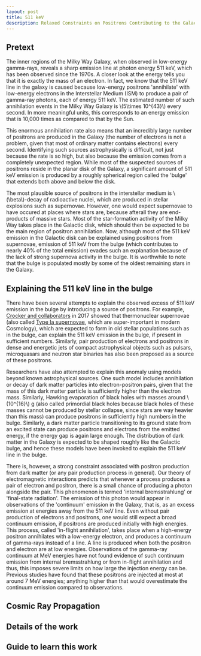 ```yaml
---
layout: post
title: 511 keV
description: Relaxed Constraints on Positrons Contributing to the Galactic Annihilation Signal
---
```



<head>
  <link rel="stylesheet" href="https://cdn.jsdelivr.net/npm/katex@0.10.2/dist/katex.min.css" integrity="sha384-yFRtMMDnQtDRO8rLpMIKrtPCD5jdktao2TV19YiZYWMDkUR5GQZR/NOVTdquEx1j" crossorigin="anonymous">
<script defer src="https://cdn.jsdelivr.net/npm/katex@0.10.2/dist/katex.min.js" integrity="sha384-9Nhn55MVVN0/4OFx7EE5kpFBPsEMZxKTCnA+4fqDmg12eCTqGi6+BB2LjY8brQxJ" crossorigin="anonymous"></script>
<script defer src="https://cdn.jsdelivr.net/npm/katex@0.10.2/dist/contrib/auto-render.min.js" integrity="sha384-kWPLUVMOks5AQFrykwIup5lo0m3iMkkHrD0uJ4H5cjeGihAutqP0yW0J6dpFiVkI" crossorigin="anonymous" onload="renderMathInElement(document.body);"></script>

</head>

## Pretext

The inner regions of the Milky Way Galaxy, when observed in low-energy gamma-rays, reveals a sharp emission line at photon energy 511 keV, which has been observed since the 1970s. A closer look at the energy tells you that it is exactly the mass of an electron. In fact, we know that the 511 keV line in the galaxy is caused because low-energy positrons 'annihilate' with low-energy electrons in the Interstellar Medium (ISM) to produce a pair of gamma-ray photons, each of energy 511 keV. The estimated number of such annihilation events in the Milky Way Galaxy is \\(5\times 10^{43}\\) every second. In more meaningful units, this corresponds to an energy emission that is 10,000 times as compared to that by the Sun.

This enormous annihilation rate also means that an incredibly large number of positrons are produced in the Galaxy (the number of electrons is not a problem, given that most of ordinary matter contains electrons) every second. Identifying such sources astrophysically is difficult, not just because the rate is so high, but also because the emission comes from a completely unexpected region. While most of the suspected sources of positrons reside in the planar disk of the Galaxy, a significant amount of 511 keV emission is produced by a roughly spherical region called the 'bulge' that extends both above and below the disk.

The most plausible source of positrons in the interstellar medium is \\(\beta\\)-decay of radioactive nuclei, which are produced in stellar explosions such as supernovae. However, one would expect supernovae to have occured at places where stars are, because afterall they are end-products of massive stars. Most of the star-formation activity of the Milky Way takes place in the Galactic disk, which should then be expected to be the main region of positron annihilation. Now, although most of the 511 keV emission in the Galactic disk can be explained using positrons from supernovae, emission of 511 keV from the bulge (which contributes to nearly 40% of the total emission) evades such an explanation because of the lack of strong supernova activity in the bulge. It is worthwhile to note that the bulge is populated mostly by some of the oldest remaining stars in the Galaxy.

## Explaining the 511 keV line in the bulge

There have been several attempts to explain the observed excess of 511 keV emission in the bulge by introducing a source of positrons. For example, [Crocker and collaborators](https://doi.org/10.1038/s41550-017-0135) in 2017 showed that thermonuclear supernovae (also called [Type Ia supernovae](https://en.wikipedia.org/wiki/Type_Ia_supernova), which are super-important in modern Cosmology), which are expected to form in old stellar populations such as in the bulge, can explain the 511 keV emission in the bulge, if present in sufficient numbers. Similarly, pair production of electrons and positrons in dense and energetic jets of compact astrophysical objects such as pulsars, microquasars and neutron star binaries has also been proposed as a source of these positrons.

Researchers have also attempted to explain this anomaly using models beyond known astrophysical sources. One such model includes annihilation or decay of dark matter particles into electron-positron pairs, given that the mass of this dark matter particle is sufficiently higher than the electron mass. Similarly, Hawking evaporation of black holes with masses around \\(10^{16}\\) g (also called primordial black holes because black holes of these masses cannot be produced by stellar collapse, since stars are way heavier than this mass) can produce positrons in sufficiently high numbers in the bulge. Similarly, a dark matter particle transitioning to its ground state from an excited state can produce positrons and electrons from the emitted energy, if the energy gap is again large enough. The distribution of dark matter in the Galaxy is expected to be shaped roughly like the Galactic bulge, and hence these models have been invoked to explain the 511 keV line in the bulge.

There is, however, a strong constraint associated with positron production from dark matter (or any pair production process in general). Our theory of electromagnetic interactions predicts that whenever a process produces a pair of electron and positron, there is a small chance of producing a photon alongside the pair. This phenomenon is termed 'internal bremsstrahlung' or 'final-state radiation'. The emission of this photon would appear in observations of the 'continuum' emission in the Galaxy, that is, as an excess emission at energies away from the 511 keV line. Even without pair production of electrons and positrons, one would still expect a broad continuum emission, if positrons are produced initially with high energies. This process, called 'in-flight annihilation', takes place when a high-energy positron annihilates with a low-energy electron, and produces a continuum of gamma-rays instead of a line. A line is produced when both the positron and electron are at low energies. Observations of the gamma-ray continuum at MeV energies have not found evidence of such continuum emission from internal bremsstrahlung or from in-flight annihilation and thus, this imposes severe limits on how large the injection energy can be. Previous studies have found that these positrons are injected at most at around 7 MeV energies; anything higher than that would overestimate the continuum emission compared to observations.

## Cosmic Ray Propagation

## Details of the work

## Guide to learn this work
